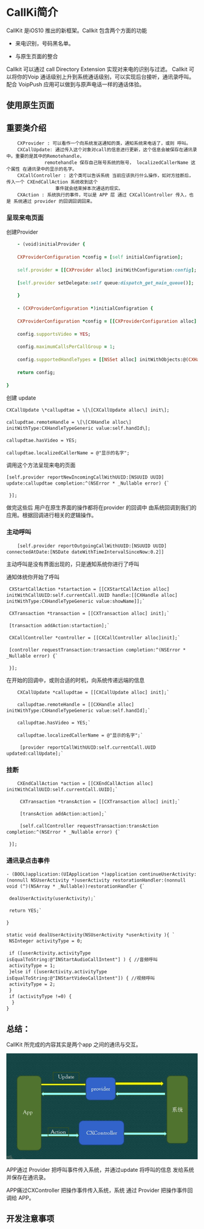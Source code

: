 # CallKi简介

CallKit 是iOS10 推出的新框架。Callkit 包含两个方面的功能

* 来电识别，号码黑名单。

* 与原生页面的整合


Callkit 可以通过 call Directory Extension 实现对来电的识别与过滤。
Callkit 可以将你的Voip 通话级别上升到系统通话级别，可以实现后台接听，通讯录呼叫。
            配合 VoipPush 应用可以做到与原声电话一样的通话体验。

## 使用原生页面

## 重要类介绍

```
    CXProvider : 可以看作一个向系统发送通知的类，通知系统来电话了，或则 呼叫。 
    CXCallUpdate: 通过传入这个对象对call的信息进行更新，这个信息会被保存在通讯录中。重要的是其中的Remotehandle，
              remotehandle 保存自己账号系统的账号， localizedCallerName 这个属性 在通讯录中的显示的名字。 
    CXCallController : 这个类可以告诉系统 当前应该执行什么操作，如对方挂断后，传入一个 CXEndCallAction 系统收到这个
                  事件就会结束掉本次通话的现实。 
    CXAction : 系统执行的事件，可以是 APP 层 通过 CXCallController 传入，也是 系统通过 provider 的回调回调回来。

```

### 呈现来电页面

创建Provider

```ruby
    - (void)initialProvider {

    CXProviderConfiguration *config = [self initialConfigration];

    self.provider = [[CXProvider alloc] initWithConfiguration:config];

    [self.provider setDelegate:self queue:dispatch_get_main_queue()];

    }

    - (CXProviderConfiguration *)initialConfigration {

    CXProviderConfiguration *config = [[CXProviderConfiguration alloc]    initWithLocalizedName:self.appName];

    config.supportsVideo = YES;

    config.maximumCallsPerCallGroup = 1;

    config.supportedHandleTypes = [[NSSet alloc] initWithObjects:@(CXHandleTypePhoneNumber), nil];

    return config;

}

```

创建 update

```
CXCallUpdate \*callupdtae = \[\[CXCallUpdate alloc\] init\];

callupdtae.remoteHandle = \[\[CXHandle alloc\] initWithType:CXHandleTypeGeneric value:self.handId\];

callupdtae.hasVideo = YES;

callupdtae.localizedCallerName = @"显示的名字";
```

调用这个方法呈现来电的页面

    [self.provider reportNewIncomingCallWithUUID:[NSUUID UUID] update:callupdtae completion:^(NSError * _Nullable error) {`

     }];

做完这些后 用户在原生界面的操作都将在provider 的回调中 由系统回调到我们的应用。根据回调进行相关的逻辑操作。

### 主动呼叫

```
    [self.provider reportOutgoingCallWithUUID:[NSUUID UUID] connectedAtDate:[NSDate dateWithTimeIntervalSinceNow:0.2]] 
```

主动呼叫是没有界面出现的，只是通知系统你进行了呼叫

通知体统你开始了呼叫

     CXStartCallAction *startaction = [[CXStartCallAction alloc] initWithCallUUID:self.currentCall.UUID handle:[[CXHandle alloc] initWithType:CXHandleTypeGeneric value:showName]];`

     CXTransaction *transaction = [[CXTransaction alloc] init];`

     [transaction addAction:startaction];`

     CXCallController *controller = [[CXCallController alloc]init];`

     [controller requestTransaction:transaction completion:^(NSError * _Nullable error) {`

     }];

在开始的回调中，或则合适的时机，向系统传递远端的信息

        CXCallUpdate *callupdtae = [[CXCallUpdate alloc] init];`

        callupdtae.remoteHandle = [[CXHandle alloc] initWithType:CXHandleTypeGeneric value:self.handId];`

        callupdtae.hasVideo = YES;`

        callupdtae.localizedCallerName = @"显示的名字";`

         [provider reportCallWithUUID:self.currentCall.UUID updated:callUpdate];`

### 挂断

        CXEndCallAction *action = [[CXEndCallAction alloc] initWithCallUUID:self.currentCall.UUID];`

         CXTransaction *transAction = [[CXTransaction alloc] init];`

         [transAction addAction:action];`

         [self.callController requestTransaction:transAction completion:^(NSError * _Nullable error) {`

     }];

### 通讯录点击事件

    - (BOOL)application:(UIApplication *)application continueUserActivity:(nonnull NSUserActivity *)userActivity restorationHandler:(nonnull void (^)(NSArray * _Nullable))restorationHandler {`

     dealUserActivity(userActivity);`

     return YES;`

    } 

    static void dealUserActivity(NSUserActivity *userActivity ){ `
     NSInteger activityType = 0;

     if ([userActivity.activityType isEqualToString:@"INStartAudioCallIntent"] ) { //音频呼叫
     activityType = 1;
     }else if ([userActivity.activityType isEqualToString:@"INStartVideoCallIntent"]) { //视频呼叫
     activityType = 2;
     }
     if (activityType !=0) {
      }
    }

## 总结：

CallKit 所完成的内容其实是两个app 之间的通讯与交互。

![](/Callkit.png)

APP通过 Provider 把呼叫事件传入系统，并通过update 将呼叫的信息 发给系统并保存在通讯录。

APP痛过CXController 把操作事件传入系统，系统 通过 Provider 把操作事件回调给 APP。



## 开发注意事项






